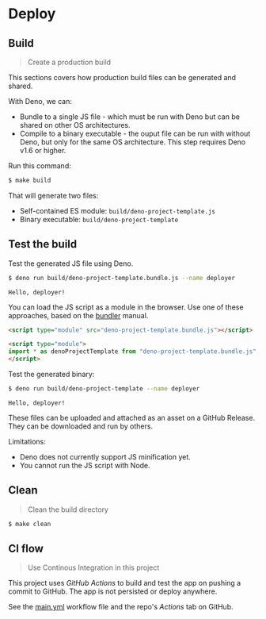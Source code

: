 # Deploy


## Build
> Create a production build

This sections covers how production build files can be generated and shared.

With Deno, we can:

- Bundle to a single JS file - which must be run with Deno but can be shared on other OS architectures.
- Compile to a binary executable - the ouput file can be run with without Deno, but only for the same OS architecture. This step requires Deno v1.6 or higher.

Run this command:

```sh
$ make build
```

That will generate two files:

- Self-contained ES module: `build/deno-project-template.js`
- Binary executable: `build/deno-project-template`


## Test the build

Test the generated JS file using Deno.

```sh
$ deno run build/deno-project-template.bundle.js --name deployer
```
```
Hello, deployer!
```

You can load the JS script as a module in the browser. Use one of these approaches, based on the [bundler](https://deno.land/manual/tools/bundler) manual.

```html
<script type="module" src="deno-project-template.bundle.js"></script>

<script type="module">
import * as denoProjectTemplate from "deno-project-template.bundle.js";
</script>
```


Test the generated binary:

```sh
$ deno run build/deno-project-template --name deployer
```
```
Hello, deployer!
```

These files can be uploaded and attached as an asset on a GitHub Release. They can be downloaded and run by others.



Limitations:

- Deno does not currently support JS minification yet.
- You cannot run the JS script with Node.


## Clean
> Clean the build directory

```sh
$ make clean
```


## CI flow
> Use Continous Integration in this project

This project uses _GitHub Actions_ to build and test the app on pushing a commit to GitHub. The app is not persisted or deploy anywhere.

See the [main.yml](/.github/workflows/main.yml) workflow file and the repo's _Actions_ tab on GitHub.
